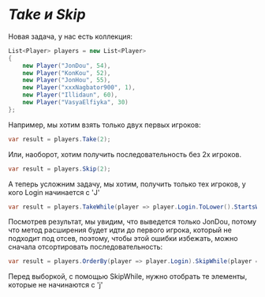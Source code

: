 # *Take и Skip*

Новая задача, у нас есть коллекция:

```cs
List<Player> players = new List<Player>
{
    new Player("JonDou", 54),
    new Player("KonKou", 52),
    new Player("JonHou", 55),
    new Player("xxxNagbator900", 1),
    new Player("Illidaun", 60),
    new Player("VasyaElfiyka", 30)
};
```

Например, мы хотим взять только двух первых игроков:
```cs
var result = players.Take(2);
```
Или, наоборот, хотим получить последовательность без 2х игроков.
```cs
var result = players.Skip(2);
```
А теперь усложним задачу, мы хотим, получить только тех игроков, у кого Login начинается с 'J'
```cs
var result = players.TakeWhile(player => player.Login.ToLower().StartsWith("j"));
```

Посмотрев результат, мы увидим, что выведется только JonDou, потому что метод расширения будет идти до первого игрока, который не подходит под отсев, поэтому, чтобы этой ошибки избежать, можно сначала отсортировать последовательность:
```cs
var result = players.OrderBy(player => player.Login).SkipWhile(player => !player.Login.ToLower().StartsWith("j")).TakeWhile(player => player.Login.ToLower().StartsWith("j"));
```
Перед выборкой, с помощью SkipWhile, нужно отобрать те элементы, которые не начинаются с 'j'
